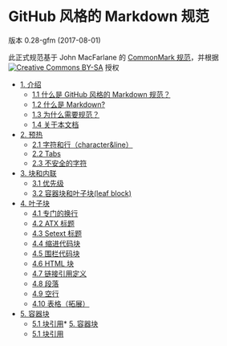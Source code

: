 # GitHub 风格的 Markdown 规范

版本 0.28-gfm (2017-08-01)  

此正式规范基于 John MacFarlane 的 [CommonMark 规范](http://spec.commonmark.org/)，并根据 [![Creative Commons BY-SA](https://i.creativecommons.org/l/by-sa/4.0/80x15.png)](http://creativecommons.org/licenses/by-sa/4.0/) 授权
  

*   [1. 介绍](/cn/介绍/)  
    *   [1.1 什么是 GitHub 风格的 Markdown 规范？](/cn/介绍/)
    *   [1.2 什么是 Markdown?](/cn/介绍/)
    *   [1.3 为什么需要规范？](/cn/介绍/)
    *   [1.4 关于本文档](/cn/介绍/)
*   [2. 预热](/cn/预热/)  
    *   [2.1 字符和行（character&line）](/cn/预热/)
    *   [2.2 Tabs](/cn/预热.html#_2-tabs)
    *   [2.3 不安全的字符](/cn/预热.html#_3-不安全的字符)
*   [3. 块和内联](/cn/块和内联/)  
    *   [3.1 优先级](/cn/块和内联.html#优先级)
    *   [3.2 容器块和叶子块(leaf block)](/cn/块和内联.html#容器块和叶子块-leaf-block)
*   [4. 叶子块](/cn/叶子块/)  
    *   [4.1 专门的换行](/cn/叶子块/专门的换行.html/)
    *   [4.2 ATX 标题](/cn/叶子块/ATX标题/)
    *   [4.3 Setext 标题](/cn/叶子块/Setext标题/)
    *   [4.4 缩进代码块](/cn/叶子块/缩进代码块/)
    *   [4.5 围栏代码块](/cn/叶子块/围栏代码块/)
    *   [4.6 HTML 块](/cn/叶子块/HTML块/)
    *   [4.7 链接引用定义](/cn/叶子块/链接引用定义/)
    *   [4.8 段落](/cn/叶子块/段落/)
    *   [4.9 空行](/cn/叶子块/空行/)
    *   [4.10 表格（拓展）](/cn/叶子块/表格/)
*   [5. 容器块](/cn/容器块/)  
    *  [5.1 块引用](/cn/容器块/块引用.html/)*   [5. 容器块](/cn/容器块/)  
    *   [5.1 块引用](/cn/容器块/块引用.html/)